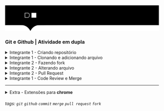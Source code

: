 ![](./hd-header.png)

### Git e Github | Atividade em dupla

<details>
<summary>Integrante 1 - Criando repositório</summary>

> Um dos integrantes da dupla, deve compartilhar a tela e criar um repositório com o seguinte nome `selecao-brasileira` na sua conta do github, ele deve está como `public`
</details>

<details>
<summary>Integrante 1 - Clonando e adicionando arquivo</summary>

> Após criar o repositório, você deve realizado o clone, feito isso, você deve aidionar um arquivo chamado `escalacao.txt` e adicionar o texto abaixo:

```txt

- Goleiros: Alisson (Liverpool-ING), Ederson (Manchester City-ING) e Weverton (Palmeiras) 
- Laterais-direitos: Daniel Alves (Pumas-MEX) e Danilo (Juventus-ITA) 
- Laterais-esquerdos: Alex Sandro (Juventus-ITA) e Alex Telles (Sevilla-ESP) 
- Zagueiros: Bremer (Juventus-ITA), Éder Militão (Real Madrid-ESP), Marquinhos (PSG-FRA) e Thiago Silva (Chelsea-ING)
```

> Após abrir o arquivo e adicionar a lista com a escalação da seleção brasileira, salve-o e depois envie tudo para o repositório remoto

> Depois você deve enviar o link do seu repositório para o outro integrante
</details>

<details>
<summary>Integrante 2 - Fazendo fork</summary>

> O outro integrante, deve acessar o repositório e realizar o fork, após ter feito o fork, clonar o repositório local
</details>

<details>
<summary>Integrante 2 - Alterando arquivo</summary>

> Após clonar, você deve abrir o arquivo e adicionar no final da lista o restante da escalação:

```txt
- Volantes: Bruno Guimarães (Newcastle-ING), Casemiro (Manchester United-ING), Fabinho (Liverpool-ING) e Fred (Manchester United-ING) 
- Meias: Everton Ribeiro (Flamengo) e Lucas Paquetá (West Ham-ING) 
- Atacantes: Antony (Manchester United-ING), Gabriel Jesus (Arsenal-ING), Gabriel Martinelli (Arsenal-ING), Neymar (PSG-FRA), Pedro (Flamengo)
```

> Salve-o e depois envie para o repositório remoto
</details>

<details>
<summary>Integrante 2 - Pull Request</summary>

> Deve acessar o repositório que foi feito o fork e realizar o pull request das alterações
</details>

<details>
<summary>Integrante 1 - Code Review e Merge</summary>

> Deve acessar os pull request do repositório, realizar o code review e depois fazer o merge
</details>

-------------------------------------------------------
<details>
<summary>Extra - Extensões para <b>chrome</b></summary>


- [Blackbox](https://www.useblackbox.io/)
    > Use o Blackbox para selecionar o código que deseja copiar de qualquer vídeo que estiver assistindo e simplesmente cole-o em seu editor de texto…. Funciona como mágica!
- [Grepper](https://chrome.google.com/webstore/detail/grepper/amaaokahonnfjjemodnpmeenfpnnbkco)
    > Obtenha facilmente exemplos de código em toda a Web e acesse seus exemplos de código sem ter que pensar.

</details>

###### tags: `git` `github` `commit` `merge` `pull request` `fork`